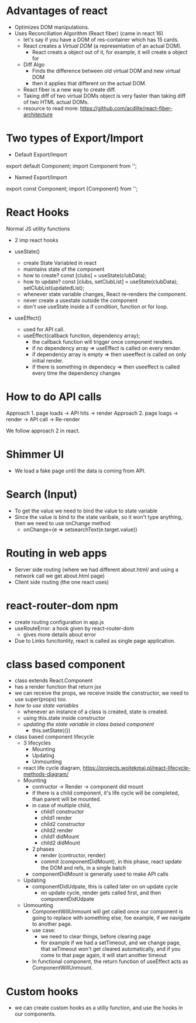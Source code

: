 # Advantages of react

- Optimizes DOM manipulations.
- Uses Reconciliation Algorithm (React fiber) (came in react 16)
  - let's say if you have a DOM of res-container which has 15 cards.
  - React creates a *Virtual DOM* (a representation of an actual DOM).
    - React creats a object out of it, for example, it will create a object for *<Body/>*
  - Diff Algo
    - Finds the difference between old virtual DOM and new virtual DOM
    - then it applies that different on the actual DOM.
  - React fiber is a new way to create diff.
  - Taking diff of two virtual DOMs object is very faster than taking diff of two HTML actual DOMs.
  - resource to read more: https://github.com/acdlite/react-fiber-architecture

# Two types of Export/Import

- Default Export/Import

export default Component;
import Component from '';

- Named Export/Import

export const Component;
import {Component} from '';

# React Hooks

Normal JS utility functions

- 2 imp react hooks

 - useState() 
    - create State Variabled in react
    - maintains state of the component
    - how to create? 
      const [clubs] = useState(clubData);
    - how to update?
      const [clubs, setClubList] = useState(clubData);
      setClubList(updatedList);
    - whenever state variable changes, React re-renders the component.
    - never create a usestate outside the component
    - don't use useState inside a if condition, function or for loop.

 - useEffect()
    - used for API call.
    - useEffect(callback function, dependency array);
      - the callback function will trigger once component renders.
      - if no dependency array => useEffect is called on every render.
      - if dependency array is empty => then useeffect is called on only initial render.
      - if there is something in dependecy => then useeffect is called every time the dependency changes

# How to do API calls

Approach 1. page loads -> API hits -> render
Approach 2. page loags -> render -> API call -> Re-render

We follow approach 2 in react.


# Shimmer UI

- We load a fake page until the data is coming from API.

# Search (Input)

- To get the value we need to bind the value to state variable
- Since the value is bind to the state varibale, so it won't type anything, then we need to use onChange method
  - onChange={e => setsearchText(e.target.value)}

# Routing in web apps

- Server side routing (where we had different about.html/ and using a network call we get about.html page)
- Client side routing (the one react uses)

# react-router-dom npm

- create routing configuration in app.js
- useRouteError: a hook given by react-router-dom
  - gives more details about error
- Due to Links funcitonlity, react is called as single page application.

# class based component

- class extends React.Component
- has a render function that return jsx
- we can receive the props, we receive inside the constructor, we need to use super(props) too.
- *how to use state variables*
  - whenever an instance of a class is created, state is created.
  - using this.state inside constructor
  - *updating the state variable in class based component*
    - this.setState({})
- class based component lifecycle
  - 3 lifecycles
    - Mounting
    - Updating
    - Unmounting
  - react life cycle diagram, https://projects.wojtekmaj.pl/react-lifecycle-methods-diagram/
  - Mounting
    - contructor -> Render -> component did mount
    - if there is a child component, it's life cycle will be completed, than parent will be mounted.
    - in case of multiple child, 
      - child1 constructor
      - child1 render
      - child2 constructor
      - child2 render
      - child1 didMount
      - child2 didMount
    - 2 phases
      - render (contructor, render)
      - commit (componentDidMount), in this phase, react update the DOM and refs, in a single batch
    - componentDidMount is generally used to make API calls
  - Updating
    - componentDidUdpate, this is called later on on update cycle
      - on update cycle, render gets called first, and then componentDidUdpate
  - Unmounting
    - ComponentWillUnmount will get called once our component is going to replace with something else, foe example, if we navigate to another page.
    - use case:
      - we need to clear things, before clearing page
      - for example if we had a setTimeout, and we change page, that seTimeout won't get cleared automatically, and if you come to that page again, it will start another timeout
    - In functional component, the return function of useEffect acts as ComponentWillUnmount.

# Custom hooks

- we can create custom hooks as a utiliy function, and use the hooks in our components.